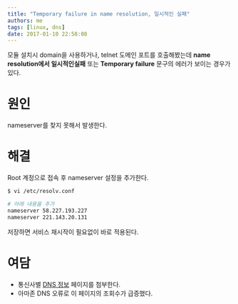 ```yaml
---
title: "Temporary failure in name resolution, 일시적인 실패"
authors: me
tags: [linux, dns]
date: 2017-01-10 22:58:08
---
```


모듈 설치시 domain을 사용하거나, telnet 도메인 포트를 호출해봤는데
**name resolution에서 일시적인실패** 또는 **Temporary failure** 문구의 에러가 보이는 경우가 있다.

# 원인

nameserver를 찾지 못해서 발생한다.

# 해결

Root 계정으로 접속 후 nameserver 설정을 추가한다.

```bash
$ vi /etc/resolv.conf

# 아래 내용을 추가
nameserver 58.227.193.227
nameserver 221.143.20.131
```

저장하면 서비스 재시작이 필요없이 바로 적용된다.

# 여담

- 통신사별 [DNS 정보](http://letmelove.net/blog/72) 페이지를 첨부한다.
- 아마존 DNS 오류로 이 페이지의 조회수가 급증했다.
